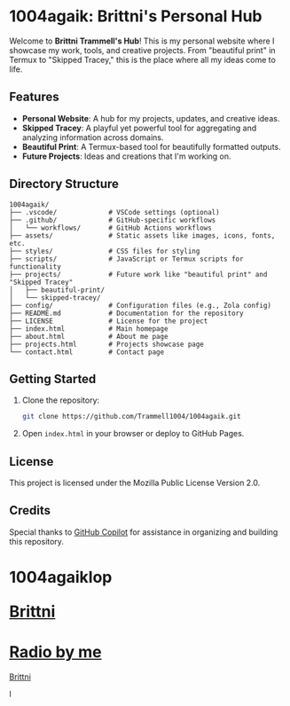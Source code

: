# 1004agaik: Brittni's Personal Hub

Welcome to **Brittni Trammell's Hub**! This is my personal website where I showcase my work, tools, and creative projects. From "beautiful print" in Termux to "Skipped Tracey," this is the place where all my ideas come to life.

## Features
- **Personal Website**: A hub for my projects, updates, and creative ideas.
- **Skipped Tracey**: A playful yet powerful tool for aggregating and analyzing information across domains.
- **Beautiful Print**: A Termux-based tool for beautifully formatted outputs.
- **Future Projects**: Ideas and creations that I'm working on.

## Directory Structure
```
1004agaik/
├── .vscode/             # VSCode settings (optional)
├── .github/             # GitHub-specific workflows
│   └── workflows/       # GitHub Actions workflows
├── assets/              # Static assets like images, icons, fonts, etc.
├── styles/              # CSS files for styling
├── scripts/             # JavaScript or Termux scripts for functionality
├── projects/            # Future work like "beautiful print" and "Skipped Tracey"
│   ├── beautiful-print/
│   └── skipped-tracey/
├── config/              # Configuration files (e.g., Zola config)
├── README.md            # Documentation for the repository
├── LICENSE              # License for the project
├── index.html           # Main homepage
├── about.html           # About me page
├── projects.html        # Projects showcase page
└── contact.html         # Contact page
```

## Getting Started
1. Clone the repository:
   ```bash
   git clone https://github.com/Trammell1004/1004agaik.git
   ```
2. Open `index.html` in your browser or deploy to GitHub Pages.

## License
This project is licensed under the Mozilla Public License Version 2.0.

## Credits
Special thanks to [GitHub Copilot](https://github.com/features/copilot) for assistance in organizing and building this repository.







# 1004agaiklop<p><a title="Brittni trammell " href="https://trammell1004.github.io/1004agaik/" target="_blank">Brittni </a></p>
<h1 ><a href="https://zeno.fm/radio/b-trammell-radio/" title="Check out my radio broadcast ">Radio by me</a></h1>
<a title="Brittni trammell " href="https://trammell1004.github.io/1004agaik/" target="_blank">Brittni </a> 

l
